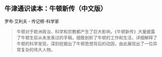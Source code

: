 ## 牛津通识读本：牛顿新传（中文版）

罗布·艾利夫  -  传记榜-科学家

> 牛顿对于欧洲政治、科学和宗教都产生了巨大影响，《牛顿新传》大量披露了牛顿生前从未发表过的手稿，细致剖析了牛顿的工作和生活，详细解释了牛顿的科学发现，深刻挖掘出了牛顿思想背后的动因，由此展现出了一位异常复杂的伟大人物。

